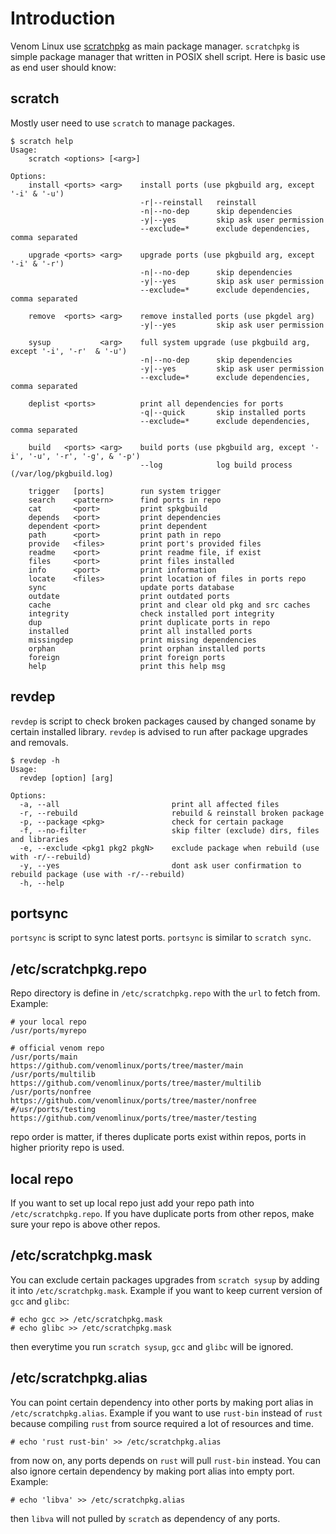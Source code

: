 # Introduction
Venom Linux use [scratchpkg](https://github.com/venomlinux/scratchpkg) as main package manager. `scratchpkg` is simple package manager that written in POSIX shell script. Here is basic use as end user should know:

## scratch
Mostly user need to use `scratch` to manage packages.
```
$ scratch help
Usage:
    scratch <options> [<arg>]

Options:
    install <ports> <arg>    install ports (use pkgbuild arg, except '-i' & '-u')
                             -r|--reinstall   reinstall
                             -n|--no-dep      skip dependencies
                             -y|--yes         skip ask user permission
                             --exclude=*      exclude dependencies, comma separated

    upgrade <ports> <arg>    upgrade ports (use pkgbuild arg, except '-i' & '-r')
                             -n|--no-dep      skip dependencies
                             -y|--yes         skip ask user permission
                             --exclude=*      exclude dependencies, comma separated

    remove  <ports> <arg>    remove installed ports (use pkgdel arg)
                             -y|--yes         skip ask user permission

    sysup           <arg>    full system upgrade (use pkgbuild arg, except '-i', '-r'  & '-u')
                             -n|--no-dep      skip dependencies
                             -y|--yes         skip ask user permission
                             --exclude=*      exclude dependencies, comma separated

    deplist <ports>          print all dependencies for ports
                             -q|--quick       skip installed ports
                             --exclude=*      exclude dependencies, comma separated

    build   <ports> <arg>    build ports (use pkgbuild arg, except '-i', '-u', '-r', '-g', & '-p')
                             --log            log build process (/var/log/pkgbuild.log)

    trigger   [ports]        run system trigger
    search    <pattern>      find ports in repo
    cat       <port>         print spkgbuild
    depends   <port>         print dependencies
    dependent <port>         print dependent
    path      <port>         print path in repo
    provide   <files>        print port's provided files
    readme    <port>         print readme file, if exist
    files     <port>         print files installed
    info      <port>         print information
    locate    <files>        print location of files in ports repo
    sync                     update ports database
    outdate                  print outdated ports
    cache                    print and clear old pkg and src caches
    integrity                check installed port integrity
    dup                      print duplicate ports in repo
    installed                print all installed ports
    missingdep               print missing dependencies
    orphan                   print orphan installed ports
    foreign                  print foreign ports
    help                     print this help msg
```

## revdep
`revdep` is script to check broken packages caused by changed soname by certain installed library. `revdep` is advised to run after package upgrades and removals. 
```
$ revdep -h
Usage:
  revdep [option] [arg]

Options:
  -a, --all                         print all affected files
  -r, --rebuild                     rebuild & reinstall broken package
  -p, --package <pkg>               check for certain package
  -f, --no-filter                   skip filter (exclude) dirs, files and libraries
  -e, --exclude <pkg1 pkg2 pkgN>    exclude package when rebuild (use with -r/--rebuild)
  -y, --yes                         dont ask user confirmation to rebuild package (use with -r/--rebuild)
  -h, --help
```

## portsync
`portsync` is script to sync latest ports. `portsync` is similar to `scratch sync`.

## /etc/scratchpkg.repo
Repo directory is define in `/etc/scratchpkg.repo` with the `url` to fetch from. Example:
```
# your local repo
/usr/ports/myrepo

# official venom repo
/usr/ports/main       https://github.com/venomlinux/ports/tree/master/main
/usr/ports/multilib   https://github.com/venomlinux/ports/tree/master/multilib
/usr/ports/nonfree    https://github.com/venomlinux/ports/tree/master/nonfree
#/usr/ports/testing    https://github.com/venomlinux/ports/tree/master/testing
```
repo order is matter, if theres duplicate ports exist within repos, ports in higher priority repo is used.

## local repo
If you want to set up local repo just add your repo path into `/etc/scratchpkg.repo`. If you have duplicate ports from other repos, make sure your repo is above other repos.

## /etc/scratchpkg.mask
You can exclude certain packages upgrades from `scratch sysup` by adding it into `/etc/scratchpkg.mask`. Example if you want to keep current version of `gcc` and `glibc`:
```
# echo gcc >> /etc/scratchpkg.mask
# echo glibc >> /etc/scratchpkg.mask
```
then everytime you run `scratch sysup`, `gcc` and `glibc` will be ignored.

## /etc/scratchpkg.alias
You can point certain dependency into other ports by making port alias in `/etc/scratchpkg.alias`. Example if you want to use `rust-bin` instead of `rust` because compiling `rust` from source required a lot of resources and time.
```
# echo 'rust rust-bin' >> /etc/scratchpkg.alias
```
from now on, any ports depends on `rust` will pull `rust-bin` instead. You can also ignore certain dependency by making port alias into empty port. Example:
```
# echo 'libva' >> /etc/scratchpkg.alias
```
then `libva` will not pulled by `scratch` as dependency of any ports.

